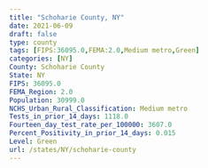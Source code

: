```yaml
---
title: "Schoharie County, NY"
date: 2021-06-09
draft: false
type: county
tags: [FIPS:36095.0,FEMA:2.0,Medium metro,Green]
categories: [NY]
County: Schoharie County
State: NY
FIPS: 36095.0
FEMA_Region: 2.0
Population: 30999.0
NCHS_Urban_Rural_Classification: Medium metro
Tests_in_prior_14_days: 1118.0
Fourteen_day_test_rate_per_100000: 3607.0
Percent_Positivity_in_prior_14_days: 0.015
Level: Green
url: /states/NY/schoharie-county
---
```



